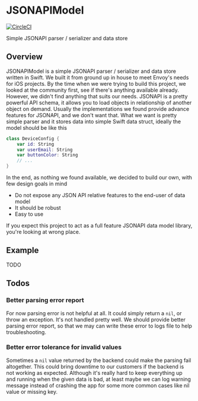 # JSONAPIModel

[![CircleCI](https://circleci.com/gh/envoy/JSONAPIModel.svg?style=svg)](https://circleci.com/gh/envoy/JSONAPIModel)

Simple JSONAPI parser / serializer and data store

## Overview

JSONAPIModel is a simple JSONAPI parser / serializer and data store written in Swift. We built it from ground up in house to meet Envoy's needs for iOS projects. By the time when we were trying to build this project, we looked at the community first, see if there's anything available already. However, we didn't find anything that suits our needs. JSONAPI is a pretty powerful API schema, it allows you to load objects in relationship of another object on demand. Usually the implementations we found provide advance features for JSONAPI, and we don't want that. What we want is pretty simple parser and it stores data into simple Swift data struct, ideally the model should be like this

```Swift
class DeviceConfig {
    var id: String
    var userEmail: String
    var buttonColor: String
    // ...
}
```

In the end, as nothing we found available, we decided to build our own, with few design goals in mind

 - Do not expose any JSON API relative features to the end-user of data model
 - It should be robust
 - Easy to use

If you expect this project to act as a full feature JSONAPI data model library, you're looking at wrong place.

## Example

TODO

## Todos

### Better parsing error report

For now parsing error is not helpful at all. It could simply return a `nil`, or throw an exception. It's not handled pretty well. We should provide better parsing error report, so that we may can write these error to logs file to help troubleshooting.

### Better error tolerance for invalid values

Sometimes a `nil` value returned by the backend could make the parsing fail altogether. This could bring downtime to our customers if the backend is not working as expected. Although it's really hard to keep everything up and running when the given data is bad, at least maybe we can log warning message instead of crashing the app for some more common cases like nil value or missing key.
 
